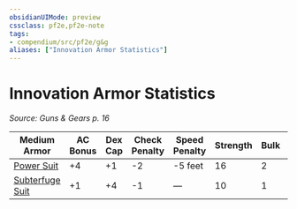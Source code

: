 ```yaml
---
obsidianUIMode: preview
cssclass: pf2e,pf2e-note
tags:
- compendium/src/pf2e/g&g
aliases: ["Innovation Armor Statistics"]
---
```

# Innovation Armor Statistics  
*Source: Guns & Gears p. 16*  

| Medium Armor | AC Bonus | Dex Cap | Check Penalty | Speed Penalty | Strength | Bulk | Group | Armor Traits |
|--------------|----------|---------|---------------|---------------|----------|------|-------|--------------|
| [Power Suit](compendium/equipment/items/power-suit-g-g.md) | +4 | +1 | -2 | -5 feet | 16 | 2 | composite | — |
| [Subterfuge Suit](compendium/equipment/items/subterfuge-suit-g-g.md) | +1 | +4 | -1 | — | 10 | 1 | composite | — |